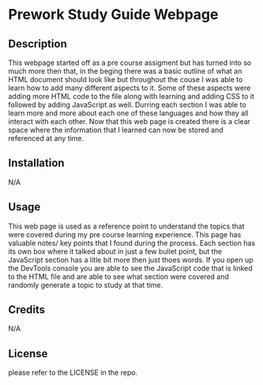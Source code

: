 # Prework Study Guide Webpage

## Description
This webpage started off as a pre course assigment but has turned into so much more then that, in the beging there was a basic outline of what an HTML document should look like but throughout the couse I was able to learn how to add many different aspects to it. Some of these aspects were adding more HTML code to the file along with learning and adding CSS to it followed by adding JavaScript as well. Durring each section I was able to learn more and more about each one of these languages and how they all interact with each other. Now that this web page is created there is a clear space where the information that I learned can now be stored and referenced at any time. 


## Installation

N/A

## Usage

This web page is used as a reference point to understand the topics that were covered during my pre course learning experience. This page has valuable notes/ key points that I found during the process. Each section has its own box where it talked about in just a few bullet point, but the JavaScript section has a litle bit more then just thoes words. If you open up the DevTools console you are able to see the JavaScript code that is linked to the HTML file and are able to see what section were covered and randomly generate a topic to study at that time.

## Credits

N/A

## License

please refer to the LICENSE in the repo.

